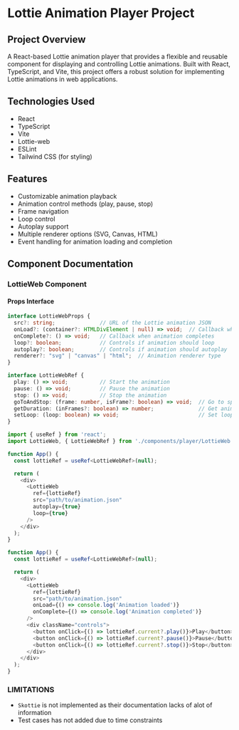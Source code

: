 # Lottie Animation Player Project

## Project Overview
A React-based Lottie animation player that provides a flexible and reusable component for displaying and controlling Lottie animations. Built with React, TypeScript, and Vite, this project offers a robust solution for implementing Lottie animations in web applications.

## Technologies Used
- React 
- TypeScript
- Vite
- Lottie-web
- ESLint
- Tailwind CSS (for styling)

## Features
- Customizable animation playback
- Animation control methods (play, pause, stop)
- Frame navigation
- Loop control
- Autoplay support
- Multiple renderer options (SVG, Canvas, HTML)
- Event handling for animation loading and completion

## Component Documentation

### LottieWeb Component

#### Props Interface
```typescript
interface LottieWebProps {
  src?: string;              // URL of the Lottie animation JSON
  onLoad?: (container?: HTMLDivElement | null) => void;  // Callback when animation loads
  onComplete?: () => void;   // Callback when animation completes
  loop?: boolean;            // Controls if animation should loop
  autoplay?: boolean;        // Controls if animation should autoplay
  renderer?: "svg" | "canvas" | "html";  // Animation renderer type
}
```

```typescript 
interface LottieWebRef {
  play: () => void;          // Start the animation
  pause: () => void;         // Pause the animation
  stop: () => void;          // Stop the animation
  goToAndStop: (frame: number, isFrame?: boolean) => void;  // Go to specific frame
  getDuration: (inFrames?: boolean) => number;              // Get animation duration
  setLoop: (loop: boolean) => void;                         // Set loop behavior
}
```

```typescript
import { useRef } from 'react';
import LottieWeb, { LottieWebRef } from './components/player/LottieWeb';

function App() {
  const lottieRef = useRef<LottieWebRef>(null);

  return (
    <div>
      <LottieWeb
        ref={lottieRef}
        src="path/to/animation.json"
        autoplay={true}
        loop={true}
      />
    </div>
  );
}
```

```typescript
function App() {
  const lottieRef = useRef<LottieWebRef>(null);

  return (
    <div>
      <LottieWeb
        ref={lottieRef}
        src="path/to/animation.json"
        onLoad={() => console.log('Animation loaded')}
        onComplete={() => console.log('Animation completed')}
      />
      <div className="controls">
        <button onClick={() => lottieRef.current?.play()}>Play</button>
        <button onClick={() => lottieRef.current?.pause()}>Pause</button>
        <button onClick={() => lottieRef.current?.stop()}>Stop</button>
      </div>
    </div>
  );
}
```

### LIMITATIONS
 - `Skottie` is not implemented as their documentation lacks of alot of information
 - Test cases has not added due to time constraints
